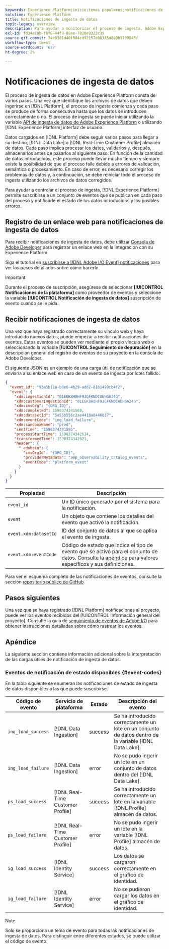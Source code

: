```yaml
---
keywords: Experience Platform;inicio;temas populares;notificaciones de ingesta de datos;notificaciones;eventos de suscripción;eventos de estado de ingesta de datos;eventos de estado;suscripción;notificaciones de estado;
solution: Experience Platform
title: Notificaciones de ingesta de datos
topic-legacy: overview
description: Para ayudar a monitorizar el proceso de ingesta, Adobe Experience Platform permite suscribirse a un conjunto de eventos que se publican en cada paso del proceso y le notifican el estado de los datos introducidos y los posibles errores.
exl-id: fd34e1ab-f6f6-44f0-88ee-7020e9322c39
source-git-commit: 34e0381d40f884cd92157d08385d889b1739845f
workflow-type: tm+mt
source-wordcount: '677'
ht-degree: 2%

---
```


# Notificaciones de ingesta de datos

El proceso de ingesta de datos en Adobe Experience Platform consta de varios pasos. Una vez que identifique los archivos de datos que deben ingerirse en [!DNL Platform], el proceso de ingesta comienza y cada paso se produce de forma consecutiva hasta que los datos se introducen correctamente o no. El proceso de ingesta se puede iniciar utilizando la variable [API de ingesta de datos de Adobe Experience Platform](https://www.adobe.io/experience-platform-apis/references/data-ingestion/) o utilizando [!DNL Experience Platform] interfaz de usuario.

Datos cargados en [!DNL Platform] debe seguir varios pasos para llegar a su destino, [!DNL Data Lake] o [!DNL Real-Time Customer Profile] almacén de datos. Cada paso implica procesar los datos, validarlos y, después, almacenarlos antes de pasarlos al siguiente paso. En función de la cantidad de datos introducidos, este proceso puede llevar mucho tiempo y siempre existe la posibilidad de que el proceso falle debido a errores de validación, semántica o procesamiento. En caso de error, es necesario corregir los problemas de datos y, a continuación, se debe reiniciar todo el proceso de ingesta utilizando los archivos de datos corregidos.

Para ayudar a controlar el proceso de ingesta, [!DNL Experience Platform] permite suscribirse a un conjunto de eventos que se publican en cada paso del proceso y notificarle el estado de los datos introducidos y los posibles errores.

## Registro de un enlace web para notificaciones de ingesta de datos

Para recibir notificaciones de ingesta de datos, debe utilizar [Consola de Adobe Developer](https://www.adobe.com/go/devs_console_ui) para registrar un enlace web en la integración con su Experience Platform.

Siga el tutorial en [suscribirse a [!DNL Adobe I/O Event] notificaciones](../../observability/alerts/subscribe.md) para ver los pasos detallados sobre cómo hacerlo.

>[!IMPORTANT]
>
>Durante el proceso de suscripción, asegúrese de seleccionar **[!UICONTROL Notificaciones de la plataforma]** como proveedor de eventos y seleccione la variable **[!UICONTROL Notificación de ingesta de datos]** suscripción de evento cuando se le pida.

## Recibir notificaciones de ingesta de datos

Una vez que haya registrado correctamente su vínculo web y haya introducido nuevos datos, puede empezar a recibir notificaciones de eventos. Estos eventos se pueden ver mediante el propio vínculo web o seleccionando la variable **[!UICONTROL Seguimiento de depuración]** en la descripción general del registro de eventos de su proyecto en la consola de Adobe Developer.

El siguiente JSON es un ejemplo de una carga útil de notificación que se enviaría a su enlace web en caso de un evento de ingesta por lotes fallido:

```json
{
  "event_id": "93a5b11a-b0e6-4b29-ad82-81b1499cb4f2",
  "event": {
    "xdm:ingestionId": "01EGK8H8HF9JGFKNDCABHGA24G",
    "xdm:customerIngestionId": "01EGK8H8HF9JGFKNDCABHGA24G",
    "xdm:imsOrg": "{ORG_ID}",
    "xdm:completed": 1598374341560,
    "xdm:datasetId": "5e55b556c2ae4418a8446037",
    "xdm:eventCode": "ing_load_failure",
    "xdm:sandboxName": "prod",
    "sentTime": "1598374341595",
    "processStartTime": 1598374342614,
    "transformedTime": 1598374342621,
    "header": {
      "_adobeio": {
        "imsOrgId": "{ORG_ID}",
        "providerMetadata": "aep_observability_catalog_events",
        "eventCode": "platform_event"
      }
    }
  }
}
```

| Propiedad | Descripción |
| --- | --- |
| `event_id` | Un ID único generado por el sistema para la notificación. |
| `event` | Un objeto que contiene los detalles del evento que activó la notificación. |
| `event.xdm:datasetId` | ID del conjunto de datos al que se aplica el evento de ingesta. |
| `event.xdm:eventCode` | Código de estado que indica el tipo de evento que se activó para el conjunto de datos. Consulte la [apéndice](#event-codes) para valores específicos y sus definiciones. |

Para ver el esquema completo de las notificaciones de eventos, consulte la sección [repositorio público de GitHub](https://github.com/adobe/xdm/blob/master/schemas/notifications/ingestion.schema.json).

## Pasos siguientes

Una vez que se haya registrado [!DNL Platform] notificaciones al proyecto, puede ver los eventos recibidos del [!UICONTROL Información general del proyecto]. Consulte la guía de [seguimiento de eventos de Adobe I/O](https://www.adobe.io/apis/experienceplatform/events/docs.html#!adobedocs/adobeio-events/master/support/tracing.md) para obtener instrucciones detalladas sobre cómo rastrear los eventos.

## Apéndice

La siguiente sección contiene información adicional sobre la interpretación de las cargas útiles de notificación de ingesta de datos.

### Eventos de notificación de estado disponibles {#event-codes}

En la tabla siguiente se enumeran las notificaciones de estado de ingesta de datos disponibles a las que puede suscribirse.

| Código de evento | Servicio de plataforma | Estado | Descripción del evento |
| --- | ---------------- | ------ | ----------------- |
| `ing_load_success` | [!DNL Data Ingestion] | success | Se ha introducido correctamente un lote en un conjunto de datos dentro de la variable [!DNL Data Lake]. |
| `ing_load_failure` | [!DNL Data Ingestion] | error | No se pudo ingerir un lote en un conjunto de datos dentro del [!DNL Data Lake]. |
| `ps_load_success` | [!DNL Real-Time Customer Profile] | success | Se ha introducido correctamente un lote en la variable [!DNL Profile] almacén de datos. |
| `ps_load_failure` | [!DNL Real-Time Customer Profile] | error | No se pudo ingerir un lote en la variable [!DNL Profile] almacén de datos. |
| `ig_load_success` | [!DNL Identity Service] | success | Los datos se cargaron correctamente en el gráfico de identidad. |
| `ig_load_failure` | [!DNL Identity Service] | error | No se pudieron cargar los datos en el gráfico de identidad. |

>[!NOTE]
>
>Solo se proporciona un tema de evento para todas las notificaciones de ingesta de datos. Para distinguir entre diferentes estados, se puede utilizar el código de evento.

